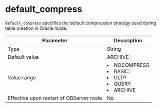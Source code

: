 default_compress
=====================================

`default_compress` specifies the default compression strategy used during table creation in Oracle mode.


| **Parameter** | **Description** |
|------------------|------------------------------------------------------------------------------------------------------------------------------------------------------------------------------------------------------------------------------------------------|
| Type | String |
| Default value | ARCHIVE |
| Value range | <li> NOCOMPRESS   <li> BASIC   <li> OLTP   <li> QUERY   <li> ARCHIVE |
| Effective upon restart of OBServer node | No |

